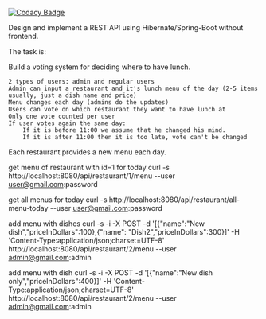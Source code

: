 [![Codacy Badge](https://app.codacy.com/project/badge/Grade/9d2a6580b752440f9676825c57a1658b)](https://www.codacy.com/gh/yakrash/restaurantvoting/dashboard?utm_source=github.com&amp;utm_medium=referral&amp;utm_content=yakrash/restaurantvoting&amp;utm_campaign=Badge_Grade)

Design and implement a REST API using Hibernate/Spring-Boot without frontend.

The task is:

Build a voting system for deciding where to have lunch.

    2 types of users: admin and regular users
    Admin can input a restaurant and it's lunch menu of the day (2-5 items usually, just a dish name and price)
    Menu changes each day (admins do the updates)
    Users can vote on which restaurant they want to have lunch at
    Only one vote counted per user
    If user votes again the same day:
        If it is before 11:00 we assume that he changed his mind.
        If it is after 11:00 then it is too late, vote can't be changed

Each restaurant provides a new menu each day.

get menu of restaurant with id=1 for today
curl -s http://localhost:8080/api/restaurant/1/menu --user user@gmail.com:password

get all menus for today
curl -s http://localhost:8080/api/restaurant/all-menu-today --user user@gmail.com:password

add menu with dishes
curl -s -i -X POST -d '[{"name":"New dish","priceInDollars":100},{"name": "Dish2","priceInDollars":300}]' -H 'Content-Type:application/json;charset=UTF-8' http://localhost:8080/api/restaurant/2/menu --user admin@gmail.com:admin

add menu with dish
curl -s -i -X POST -d '[{"name":"New dish only","priceInDollars":400}]' -H 'Content-Type:application/json;charset=UTF-8' http://localhost:8080/api/restaurant/2/menu --user admin@gmail.com:admin